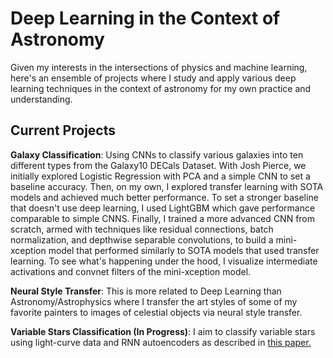 # Deep Learning in the Context of Astronomy
Given my interests in the intersections of physics and machine learning, here's an ensemble of projects where I study and apply various deep learning techniques in the context of astronomy for my own practice and understanding.

## Current Projects
**Galaxy Classification**: Using CNNs to classify various galaxies into ten different types from the Galaxy10 DECals Dataset. With Josh Pierce, we initially explored Logistic Regression with PCA and a simple CNN to set a baseline accuracy. Then, on my own, I explored transfer learning with SOTA models and achieved much better performance. To set a stronger baseline that doesn't use deep learning, I used LightGBM which gave performance comparable to simple CNNS. Finally, I trained a more advanced CNN from scratch, armed with techniques like residual connections, batch normalization, and depthwise separable convolutions, to build a mini-xception model that performed similarly to SOTA models that used transfer learning. To see what's happening under the hood, I visualize intermediate activations and convnet filters of the mini-xception model.

**Neural Style Transfer**: This is more related to Deep Learning than  Astronomy/Astrophysics where I transfer the art styles of some of my favorite painters to images of celestial objects via neural style transfer.

**Variable Stars Classification (In Progress)**: I aim to classify variable stars using light-curve data and RNN autoencoders as described in [this paper.](https://www.nature.com/articles/s41550-017-0321-z)
